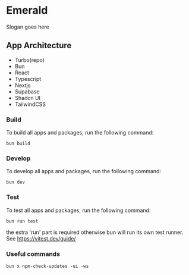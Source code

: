 # Emerald

Slogan goes here

## App Architecture

- Turbo(repo)
- Bun
- React
- Typescript
- Nextjs
- Supabase
- Shadcn UI
- TailwindCSS

### Build

To build all apps and packages, run the following command:

```
bun build
```

### Develop

To develop all apps and packages, run the following command:

```
bun dev
```

### Test

To test all apps and packages, run the following command:

```
bun run test
```

the extra 'run' part is required otherwise bun will run its own test runner. See https://vitest.dev/guide/

### Useful commands

```
bun x npm-check-updates -ui -ws
```